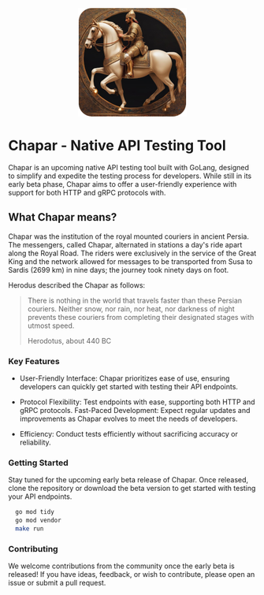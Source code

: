<div align="center">
  <img src="appicon.png" alt="Chapar"/>
</div>

# Chapar - Native API Testing Tool

Chapar is an upcoming native API testing tool built with GoLang, designed to simplify and expedite the testing process for developers. While still in its early beta phase, Chapar aims to offer a user-friendly experience with support for both HTTP and gRPC protocols with.

## What Chapar means?
Chapar was the institution of the royal mounted couriers in ancient Persia.
The messengers, called Chapar, alternated in stations a day's ride apart along the Royal Road.
The riders were exclusively in the service of the Great King and the network allowed for messages to be transported from Susa to Sardis (2699 km) in nine days; the journey took ninety days on foot.

Herodus described the Chapar as follows:

> There is nothing in the world that travels faster than these Persian couriers. Neither snow, nor rain, nor heat, nor darkness of night prevents these couriers from completing their designated stages with utmost speed.
>
> Herodotus, about 440 BC

### Key Features
* User-Friendly Interface: Chapar prioritizes ease of use, ensuring developers can quickly get started with testing their API endpoints.

* Protocol Flexibility: Test endpoints with ease, supporting both HTTP and gRPC protocols.
Fast-Paced Development: Expect regular updates and improvements as Chapar evolves to meet the needs of developers.

* Efficiency: Conduct tests efficiently without sacrificing accuracy or reliability.


### Getting Started
Stay tuned for the upcoming early beta release of Chapar. Once released, clone the repository or download the beta version to get started with testing your API endpoints.

```bash
  go mod tidy
  go mod vendor
  make run
```

### Contributing
We welcome contributions from the community once the early beta is released! If you have ideas, feedback, or wish to contribute, please open an issue or submit a pull request.